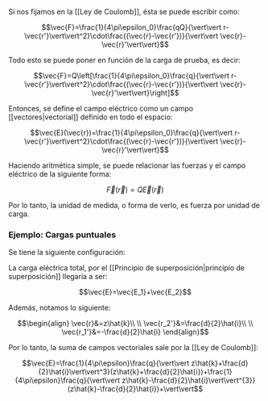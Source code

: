 
Si nos fijamos en la [[Ley de Coulomb]], ésta se puede escribir como: 

$$\vec{F}=\frac{1}{4\pi\epsilon_0}\frac{qQ}{\vert\vert r-\vec{r'}\vert\vert^2}\cdot\frac{(\vec{r}-\vec{r'})}{\vert\vert \vec{r}-\vec{r}'\vert\vert}$$

Todo esto se puede poner en función de la carga de prueba, es decir: 

$$\vec{F}=Q\left[\frac{1}{4\pi\epsilon_0}\frac{q}{\vert\vert r-\vec{r'}\vert\vert^2}\cdot\frac{(\vec{r}-\vec{r'})}{\vert\vert \vec{r}-\vec{r}'\vert\vert}\right]$$

Entonces, se define el campo eléctrico como un campo [[vectores|vectorial]] definido en todo el espacio: 

$$\vec{E}(\vec{r})=\frac{1}{4\pi\epsilon_0}\frac{q}{\vert\vert r-\vec{r'}\vert\vert^2}\cdot\frac{(\vec{r}-\vec{r'})}{\vert\vert \vec{r}-\vec{r}'\vert\vert}$$

Haciendo aritmética simple, se puede relacionar las fuerzas y el campo eléctrico de la siguiente forma: 

$$\vec{F}(\vec{r})=Q\vec{E}(\vec{r})$$

Por lo tanto, la unidad de medida, o forma de verlo, es fuerza por unidad de carga.

### Ejemplo: Cargas puntuales 

Se tiene la siguiente configuración: 


La carga eléctrica total, por el [[Principio de superposición|principio de superposición]] llegaría a ser: 

$$\vec{E}=\vec{E_1}+\vec{E_2}$$

Además, notamos lo siguiente: 

$$\begin{align}
\vec{r}&=z\hat{k}\\  \\
\vec{r_2'}&=\frac{d}{2}\hat{i}\\  \\
\vec{r_1'}&=-\frac{d}{2}\hat{i}
\end{align}$$

Por lo tanto, la suma de campos vectoriales sale por la [[Ley de Coulomb]]: 

$$\vec{E}=\frac{1}{4\pi\epsilon}\frac{q}{\vert\vert z\hat{k}+\frac{d}{2}\hat{i}\vert\vert^3}(z\hat{k}+\frac{d}{2}\hat{i})+\frac{1}{4\pi\epsilon}\frac{q}{\vert\vert z\hat{k}-\frac{d}{2}\hat{i}\vert\vert^{3}}(z\hat{k}-\frac{d}{2}\hat{i})+\vert\vert$$